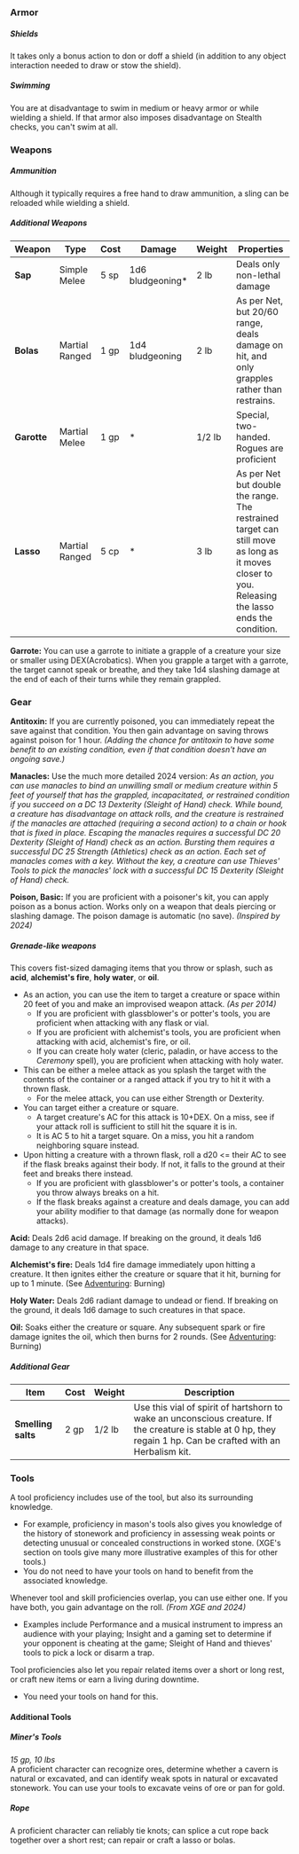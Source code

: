 ### Armor

##### Shields
It takes only a bonus action to don or doff a shield (in addition to any object interaction needed to draw or stow the shield).

##### Swimming
You are at disadvantage to swim in medium or heavy armor or while wielding a shield. If that armor also imposes disadvantage on Stealth checks, you can't swim at all.

### Weapons

##### Ammunition
Although it typically requires a free hand to draw ammunition, a sling can be reloaded while wielding a shield.  

<!--
Quarterstaff 
Can be used to attack with each end, as if you held a d6 bludgeoning weapon in each hand.
If you have proficiency with martial weapons or monk weapons, you can make an attack with a quarterstaff as a reach weapon. You must be holding the weapon in two hands to do this, and the damage die on a hit is a d6.

Spear
If you have proficiency with martial weapons or monk weapons, you can make an attack with a spear as a reach weapon. You must be holding the weapon in two hands to do this, and the damage die on a hit is a d6.
-->

##### Additional Weapons

| Weapon      | Type           | Cost | Damage           | Weight | Properties                                                                                                                                       |
| ----------- | -------------- | ---- | ---------------- | ------ | ------------------------------------------------------------------------------------------------------------------------------------------------ |
| **Sap**     | Simple Melee   | 5 sp | 1d6 bludgeoning* | 2 lb   | Deals only non-lethal damage                                                                                                                     |
| **Bolas**   | Martial Ranged | 1 gp | 1d4 bludgeoning  | 2 lb   | As per Net, but 20/60 range, deals damage on hit, and only grapples rather than restrains.                                                       |
| **Garotte** | Martial Melee  | 1 gp | \*               | 1/2 lb | Special, two-handed.  <br>Rogues are proficient                                                                                                  |
| **Lasso**   | Martial Ranged | 5 cp | *                | 3 lb   | As per Net but double the range. The restrained target can still move as long as it moves closer to you. Releasing the lasso ends the condition. |

**Garrote:** You can use a garrote to initiate a grapple of a creature your size or smaller using DEX(Acrobatics). When you grapple a target with a garrote, the target cannot speak or breathe, and they take 1d4 slashing damage at the end of each of their turns while they remain grappled.

### Gear

**Antitoxin:** If you are currently poisoned, you can immediately repeat the save against that condition.  You then gain advantage on saving throws against poison for 1 hour.  *(Adding the chance for antitoxin to have some benefit to an existing condition, even if that condition doesn't have an ongoing save.)*

**Manacles:** Use the much more detailed 2024 version: *As an action, you can use manacles to bind an unwilling small or medium creature within 5 feet of yourself that has the grappled, incapacitated, or restrained condition if you succeed on a DC 13 Dexterity (Sleight of Hand) check. While bound, a creature has disadvantage on attack rolls, and the creature is restrained if the manacles are attached (requiring a second action) to a chain or hook that is fixed in place. Escaping the manacles requires a successful DC 20 Dexterity (Sleight of Hand) check as an action. Bursting them requires a successful DC 25 Strength (Athletics) check as an action. Each set of manacles comes with a key. Without the key, a creature can use Thieves' Tools to pick the manacles' lock with a successful DC 15 Dexterity (Sleight of Hand) check.*

**Poison, Basic:** If you are proficient with a poisoner's kit, you can apply poison as a bonus action. Works only on a weapon that deals piercing or slashing damage. The poison damage is automatic (no save). *(Inspired by 2024)*

##### Grenade-like weapons

This covers fist-sized damaging items that you throw or splash, such as **acid**, **alchemist's fire**, **holy water**, or **oil**.

+ As an action, you can use the item to target a creature or space within 20 feet of you and make an improvised weapon attack. *(As per 2014)*
	+ If you are proficient with glassblower's or potter's tools, you are proficient when attacking with any flask or vial.
	+ If you are proficient with alchemist's tools, you are proficient when attacking with acid, alchemist's fire, or oil.
	+ If you can create holy water (cleric, paladin, or have access to the *Ceremony* spell), you are proficient when attacking with holy water.
+ This can be either a melee attack as you splash the target with the contents of the container or a ranged attack if you try to hit it with a thrown flask.
	+ For the melee attack, you can use either Strength or Dexterity.
+ You can target either a creature or square.
	+ A target creature's AC for this attack is 10+DEX. On a miss, see if your attack roll is sufficient to still hit the square it is in.
	+ It is AC 5 to hit a target square. On a miss, you hit a random neighboring square instead.
+ Upon hitting a creature with a thrown flask, roll a d20 <= their AC to see if the flask breaks against their body.  If not, it falls to the ground at their feet and breaks there instead.
	+ If you are proficient with glassblower's or potter's tools, a container you throw always breaks on a hit.
	+ If the flask breaks against a creature and deals damage, you can add your ability modifier to that damage (as normally done for weapon attacks).

**Acid:**  Deals 2d6 acid damage. If breaking on the ground, it deals 1d6 damage to any creature in that space.

**Alchemist's fire:**  Deals 1d4 fire damage immediately upon hitting a creature. It then ignites either the creature or square that it hit, burning for up to 1 minute. (See [Adventuring](Adventuring.md): Burning) 

**Holy Water:** Deals 2d6 radiant damage to undead or fiend.  If breaking on the ground, it deals 1d6 damage to such creatures in that space.

**Oil:** Soaks either the creature or square. Any subsequent spark or fire damage ignites the oil, which then burns for 2 rounds. (See [Adventuring](Adventuring.md): Burning) 

##### Additional Gear

| Item               | Cost | Weight | Description                                                                                                                                                      |
| ------------------ | ---- | ------ | ---------------------------------------------------------------------------------------------------------------------------------------------------------------- |
| **Smelling salts** | 2 gp | 1/2 lb | Use this vial of spirit of hartshorn to wake an unconscious creature. If the creature is stable at 0 hp, they regain 1 hp. Can be crafted with an Herbalism kit. |

### Tools

A tool proficiency includes use of the tool, but also its surrounding knowledge.

* For example, proficiency in mason's tools also gives you knowledge of the history of stonework and proficiency in assessing weak points or detecting unusual or concealed constructions in worked stone. (XGE's section on tools give many more illustrative examples of this for other tools.)
* You do not need to have your tools on hand to benefit from the associated knowledge.

Whenever tool and skill proficiencies overlap, you can use either one.  If you have both, you gain advantage on the roll.  *(From XGE and 2024)*

+ Examples include Performance and a musical instrument to impress an audience with your playing; Insight and a gaming set to determine if your opponent is cheating at the game; Sleight of Hand and thieves' tools to pick a lock or disarm a trap.

Tool proficiencies also let you repair related items over a short or long rest, or craft new items or earn a living during downtime. 

+ You need your tools on hand for this.

#### Additional Tools

##### Miner's Tools
*15 gp, 10 lbs*  
A proficient character can recognize ores, determine whether a cavern is natural or excavated, and can identify weak spots in natural or excavated stonework. You can use your tools to excavate veins of ore or pan for gold.

##### Rope
A proficient character can reliably tie knots; can splice a cut rope back together over a short rest; can repair or craft a lasso or bolas.

